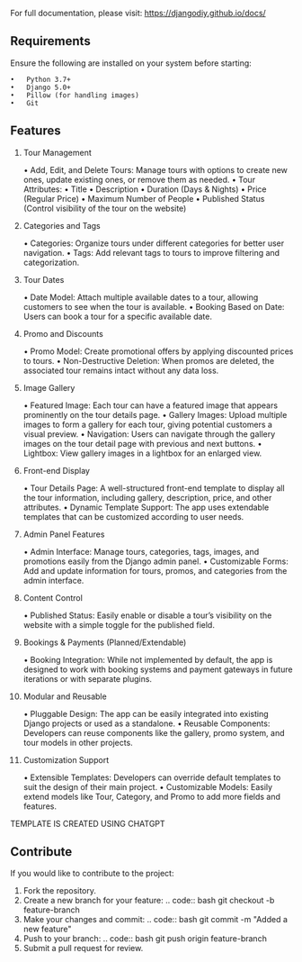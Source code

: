 For full documentation, please visit: https://djangodiy.github.io/docs/

## Requirements

Ensure the following are installed on your system before starting:

	•	Python 3.7+
	•	Django 5.0+
	•	Pillow (for handling images)
	•	Git


## Features


1. Tour Management

	•	Add, Edit, and Delete Tours: Manage tours with options to create new ones, update existing ones, or remove them as needed.
	•	Tour Attributes:
	•	Title
	•	Description
	•	Duration (Days & Nights)
	•	Price (Regular Price)
	•	Maximum Number of People
	•	Published Status (Control visibility of the tour on the website)

2. Categories and Tags

	•	Categories: Organize tours under different categories for better user navigation.
	•	Tags: Add relevant tags to tours to improve filtering and categorization.

3. Tour Dates

	•	Date Model: Attach multiple available dates to a tour, allowing customers to see when the tour is available.
	•	Booking Based on Date: Users can book a tour for a specific available date.

4. Promo and Discounts

	•	Promo Model: Create promotional offers by applying discounted prices to tours.
	•	Non-Destructive Deletion: When promos are deleted, the associated tour remains intact without any data loss.

5. Image Gallery

	•	Featured Image: Each tour can have a featured image that appears prominently on the tour details page.
	•	Gallery Images: Upload multiple images to form a gallery for each tour, giving potential customers a visual preview.
	•	Navigation: Users can navigate through the gallery images on the tour detail page with previous and next buttons.
	•	Lightbox: View gallery images in a lightbox for an enlarged view.

6. Front-end Display

	•	Tour Details Page: A well-structured front-end template to display all the tour information, including gallery, description, price, and other attributes.
	•	Dynamic Template Support: The app uses extendable templates that can be customized according to user needs.

7. Admin Panel Features

	•	Admin Interface: Manage tours, categories, tags, images, and promotions easily from the Django admin panel.
	•	Customizable Forms: Add and update information for tours, promos, and categories from the admin interface.

8. Content Control

	•	Published Status: Easily enable or disable a tour’s visibility on the website with a simple toggle for the published field.

9. Bookings & Payments (Planned/Extendable)

	•	Booking Integration: While not implemented by default, the app is designed to work with booking systems and payment gateways in future iterations or with separate plugins.

10. Modular and Reusable

	•	Pluggable Design: The app can be easily integrated into existing Django projects or used as a standalone.
	•	Reusable Components: Developers can reuse components like the gallery, promo system, and tour models in other projects.

11. Customization Support

	•	Extensible Templates: Developers can override default templates to suit the design of their main project.
	•	Customizable Models: Easily extend models like Tour, Category, and Promo to add more fields and features.

TEMPLATE IS CREATED USING CHATGPT


## Contribute
If you would like to contribute to the project:

1.	Fork the repository.
2.	Create a new branch for your feature:
   	.. code:: bash
        	git checkout -b feature-branch
3.	Make your changes and commit:
	.. code:: bash
        	git commit -m "Added a new feature"
4.	Push to your branch:
	 .. code:: bash
        	git push origin feature-branch
5.	Submit a pull request for review.


